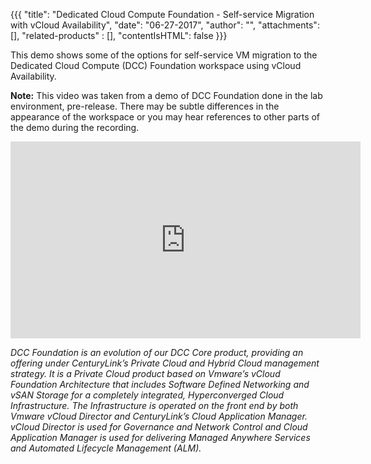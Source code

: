 {{{
"title": "Dedicated Cloud Compute Foundation - Self-service Migration with vCloud Availability",
"date": "06-27-2017",
"author": "",
"attachments": [],
"related-products" : [],
"contentIsHTML": false
}}}

This demo shows some of the options for self-service VM migration to the Dedicated Cloud Compute (DCC) Foundation workspace using vCloud Availability.

**Note:** This video was taken from a demo of DCC Foundation done in the lab environment, pre-release. There may be subtle differences in the appearance of the workspace or you may hear references to other parts of the demo during the recording.

<iframe width="560" height="315" src="https://player.vimeo.com/video/223078599" frameborder="0" allowfullscreen></iframe>

*DCC Foundation is an evolution of our DCC Core product, providing an offering under CenturyLink’s Private Cloud and Hybrid Cloud management strategy. It is a Private Cloud product based on Vmware’s vCloud Foundation Architecture that includes Software Defined Networking and vSAN Storage for a completely integrated, Hyperconverged Cloud Infrastructure. The Infrastructure is operated on the front end by both Vmware vCloud Director and CenturyLink’s Cloud Application Manager. vCloud Director is used for Governance and Network Control and Cloud Application Manager is used for delivering Managed Anywhere Services and Automated Lifecycle Management (ALM).*
